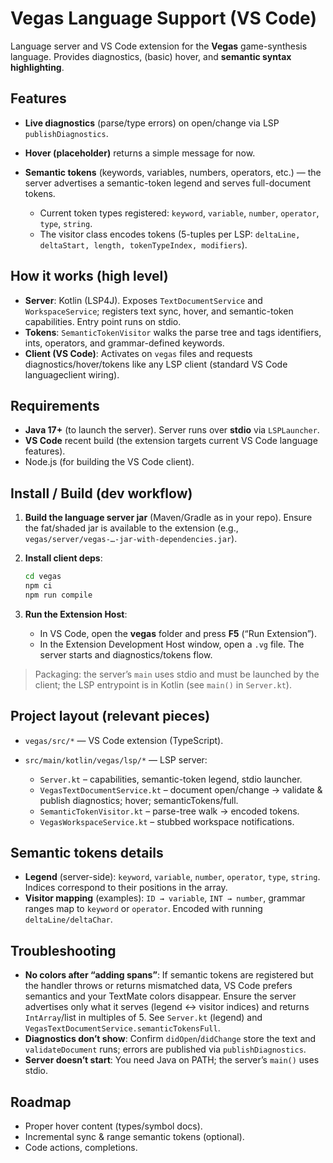 # Vegas Language Support (VS Code)

Language server and VS Code extension for the **Vegas** game-synthesis language.
Provides diagnostics, (basic) hover, and **semantic syntax highlighting**.

## Features

* **Live diagnostics** (parse/type errors) on open/change via LSP `publishDiagnostics`.
* **Hover (placeholder)** returns a simple message for now.
* **Semantic tokens** (keywords, variables, numbers, operators, etc.) — the server advertises a semantic-token legend and serves full-document tokens.

    * Current token types registered: `keyword`, `variable`, `number`, `operator`, `type`, `string`.
    * The visitor class encodes tokens (5-tuples per LSP: `deltaLine, deltaStart, length, tokenTypeIndex, modifiers`).

## How it works (high level)

* **Server**: Kotlin (LSP4J). Exposes `TextDocumentService` and `WorkspaceService`; registers text sync, hover, and semantic-token capabilities. Entry point runs on stdio.
* **Tokens**: `SemanticTokenVisitor` walks the parse tree and tags identifiers, ints, operators, and grammar-defined keywords.
* **Client (VS Code)**: Activates on `vegas` files and requests diagnostics/hover/tokens like any LSP client (standard VS Code languageclient wiring).

## Requirements

* **Java 17+** (to launch the server). Server runs over **stdio** via `LSPLauncher`.
* **VS Code** recent build (the extension targets current VS Code language features).
* Node.js (for building the VS Code client).

## Install / Build (dev workflow)

1. **Build the language server jar** (Maven/Gradle as in your repo). Ensure the fat/shaded jar is available to the extension (e.g., `vegas/server/vegas-…-jar-with-dependencies.jar`).
2. **Install client deps**:

   ```bash
   cd vegas
   npm ci
   npm run compile
   ```
3. **Run the Extension Host**:

    * In VS Code, open the **vegas** folder and press **F5** (“Run Extension”).
    * In the Extension Development Host window, open a `.vg` file. The server starts and diagnostics/tokens flow.

> Packaging: the server’s `main` uses stdio and must be launched by the client; the LSP entrypoint is in Kotlin (see `main()` in `Server.kt`).

## Project layout (relevant pieces)

* `vegas/src/*` — VS Code extension (TypeScript).
* `src/main/kotlin/vegas/lsp/*` — LSP server:

    * `Server.kt` – capabilities, semantic-token legend, stdio launcher.
    * `VegasTextDocumentService.kt` – document open/change → validate & publish diagnostics; hover; semanticTokens/full.
    * `SemanticTokenVisitor.kt` – parse-tree walk → encoded tokens.
    * `VegasWorkspaceService.kt` – stubbed workspace notifications.

## Semantic tokens details

* **Legend** (server-side): `keyword`, `variable`, `number`, `operator`, `type`, `string`. Indices correspond to their positions in the array.
* **Visitor mapping** (examples):
  `ID → variable`, `INT → number`, grammar ranges map to `keyword` or `operator`. Encoded with running `deltaLine/deltaChar`.

## Troubleshooting

* **No colors after “adding spans”**: If semantic tokens are registered but the handler throws or returns mismatched data, VS Code prefers semantics and your TextMate colors disappear. Ensure the server advertises only what it serves (legend ↔ visitor indices) and returns `IntArray`/list in multiples of 5. See `Server.kt` (legend) and `VegasTextDocumentService.semanticTokensFull`.
* **Diagnostics don’t show**: Confirm `didOpen`/`didChange` store the text and `validateDocument` runs; errors are published via `publishDiagnostics`.
* **Server doesn’t start**: You need Java on PATH; the server’s `main()` uses stdio.

## Roadmap

* Proper hover content (types/symbol docs).
* Incremental sync & range semantic tokens (optional).
* Code actions, completions.
